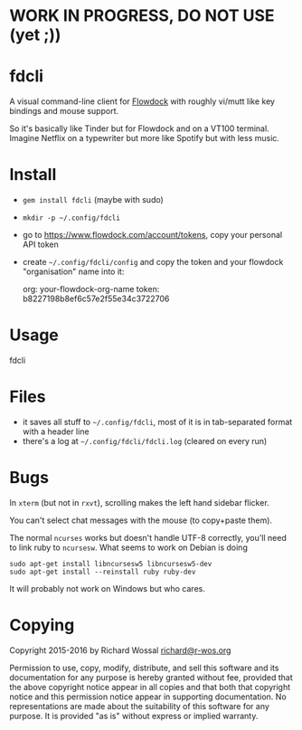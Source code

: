 # WORK IN PROGRESS, DO NOT USE (yet ;))

# fdcli

A visual command-line client for [Flowdock](https://www.flowdock.com) with
roughly vi/mutt like key bindings and mouse support.

So it's basically like Tinder but for Flowdock and on a VT100 terminal.
Imagine Netflix on a typewriter but more like Spotify but with less music.

# Install

* `gem install fdcli` (maybe with sudo)
* `mkdir -p ~/.config/fdcli`
* go to https://www.flowdock.com/account/tokens, copy your personal API token
* create `~/.config/fdcli/config` and copy the token and your flowdock
  "organisation" name into it:


    org: your-flowdock-org-name
    token: b8227198b8ef6c57e2f55e34c3722706

# Usage

  fdcli

# Files

* it saves all stuff to `~/.config/fdcli`, most of it is in tab-separated
  format with a header line
* there's a log at `~/.config/fdcli/fdcli.log` (cleared on every run)

# Bugs

In `xterm` (but not in `rxvt`), scrolling makes the left hand sidebar
flicker.

You can't select chat messages with the mouse (to copy+paste them).

The normal `ncurses` works but doesn't handle UTF-8 correctly, you'll need to
link ruby to `ncursesw`. What seems to work on Debian is doing

    sudo apt-get install libncursesw5 libncursesw5-dev
    sudo apt-get install --reinstall ruby ruby-dev

It will probably not work on Windows but who cares.

# Copying

Copyright 2015-2016 by Richard Wossal <richard@r-wos.org>

Permission to use, copy, modify, distribute, and sell this software
and its documentation for any purpose is hereby granted without fee,
provided that the above copyright notice appear in all copies and
that both that copyright notice and this permission notice appear in
supporting documentation.  No representations are made about the
suitability of this software for any purpose.  It is provided "as
is" without express or implied warranty.

